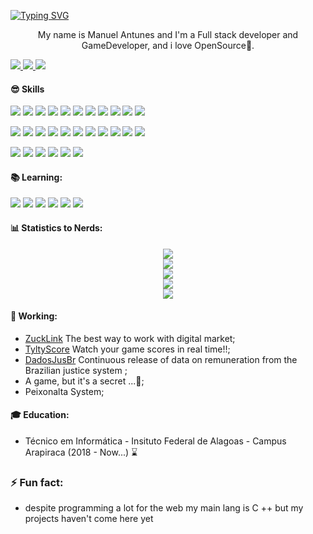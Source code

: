 [![Typing SVG](https://readme-typing-svg.herokuapp.com?color=FFFFFF&lines=Faaaaala%2C+Gurizada!+%E2%9A%A1)](https://git.io/typing-svg)

<p align="center">
My name is Manuel Antunes and I'm a Full stack developer and GameDeveloper, and i love OpenSource🚀.<br/>
  
</p>
<a href="mailto:manuelnascimento5589@gmail.com" alt="Gmail">
  <img src="https://img.shields.io/badge/manuelnascimento5589@gmail.com-F74141?style=for-the-badge&logoColor=white&logo=gmail&link=mailto:manuelnascimento5589@gmail.com"/>
</a>
<a href="https://www.linkedin.com/in/manuel-antunes-9b69771b0/">
  <img src="https://img.shields.io/badge/Manuel%20Antunes-0e76a8?style=for-the-badge&logo=Linkedin&link=https://www.linkedin.com/in/manuel-antunes-9b69771b0/"/>
</a>
<a href="https://www.instagram.com/manuelatns/">
  <img src="https://img.shields.io/badge/@manuelatns-ebebeb?style=for-the-badge&logo=Instagram&link=https://www.instagram.com/manuelatns/"/>
</a>

#### 😎 Skills
![](https://img.shields.io/badge/Java-F74141?style=flat&logo=Java)
![](https://img.shields.io/badge/C%2B%2B-3B0094?style=flat)
![](https://img.shields.io/badge/HTML5-E96228?style=flat&logo=HTML5&logoColor=white)
![](https://img.shields.io/badge/CSS3-2862E9?style=flat&logo=CSS3&logoColor=white)
![](https://img.shields.io/badge/JavaScript-968220?style=flat&logo=JavaScript&logoColor=white)
![](https://img.shields.io/badge/C-blue?style=flat)
![](https://img.shields.io/badge/PHP-6F73A7?style=flat&logo=PHP&logoColor=white)
![](https://img.shields.io/badge/ElasticSearch-white?style=flat&logo=ElasticSearch&logoColor=FF2800)
![](https://img.shields.io/badge/Arduino-119CA1?style=flat&logoColor=FFF&logo=Arduino)
![](https://img.shields.io/badge/Cocos_Creator-92928f?style=flat&logo=Cocos)
![](https://img.shields.io/badge/Next.js-000?&style=flat&logo=next.js&logoColor=FFF)


![](https://img.shields.io/badge/Unreal_Engine-black?style=flat&logo=Unreal-Engine)
![](https://img.shields.io/badge/TypeScript-007ACC?style=flat&logo=TypeScript&logoColor=white)
![](https://img.shields.io/badge/Android%20-3BD481?style=flat&logoColor=white&logo=Android)
![](https://img.shields.io/badge/MySQL-1D4A65?style=flat&logoColor=white&logo=MySQL)
![](https://img.shields.io/badge/React-191920?style=flat&logoColor=61DBFB&logo=React)
![](https://img.shields.io/badge/Adonisjs-7159C1?style=flat&logoColor=white&logo=Adonisjs)
![](https://img.shields.io/badge/Firebase-039BE5?style=flat&logoColor=FFCC31&logo=Firebase)
![](https://img.shields.io/badge/GraphQL-161f26?style=flat&logoColor=e2009b&logo=GraphQl)
![](https://img.shields.io/badge/NestJs-fff?style=flat&logoColor=ea2845&logo=Nestjs)
![](https://img.shields.io/badge/Deno-000?&style=flat&logo=deno&logoColor=FFF)
![](https://img.shields.io/badge/-5C2D91?logoWidth=30&logo=.Net)


![](https://img.shields.io/badge/C%23-239120?logoWidth=30)
![](https://img.shields.io/badge/Golang-FFF?style=flat&logo=go)
![](https://img.shields.io/badge/Laravel-fff?style=flat&logo=laravel)
![](https://img.shields.io/badge/Angular-dc0434?style=flat&logo=angular)
![](https://img.shields.io/badge/Serverless-000?&style=flat&logo=serverless&logoColor=f15953)
![](https://img.shields.io/badge/Quarkus-4490e4?&style=flat&logo=quarkus&logoColor=f15953)

#### 📚 Learning:
![](https://img.shields.io/badge/ruby-9B111E?style=flat&logo=ruby&logoColor=white)
![](https://img.shields.io/badge/Tensorflow-pink?style=flat&logo=tensorflow)
![](https://img.shields.io/badge/Spring_WebFlux-6db33f?style=flat&logo=Spring)
![](https://img.shields.io/badge/Unity-000?&style=flat&logo=unity&logoColor=FFF)
![](https://img.shields.io/badge/Elixir-fff?&style=flat&logo=elixir&logoColor=4a3560)
![](https://img.shields.io/badge/Python-002750?style=flat&logo=Python&logoColor=white)


#### 📊 Statistics to Nerds:
<p align="center">
  <img src="https://profile-counter.glitch.me/Manuel-Antunes/count.svg"><br />
  <img src="https://github-readme-stats.vercel.app/api?username=manuel-antunes&show_icons=true&theme=radical&count_private=true"><br/>
  <img src="https://github-readme-streak-stats.herokuapp.com/?user=manuel-antunes&theme=radical&hide_border=true"><br/>
  <img src="https://github-readme-stats.vercel.app/api/top-langs/?username=manuel-antunes&theme=radical&count_private=true&langs_count=8"><br/>
  <img src="https://github-profile-trophy.vercel.app/?username=manuel-antunes&theme=radical&margin-w=9&hide_border=true&count_private=true"><br/>
</p>

#### 🚀 Working:
- [ZuckLink](https://zucklink.com/) The best way to work with digital market;
- [TyltyScore]() Watch your game scores in real time!!;
- [DadosJusBr](http://dadosjusbr.org/) Continuous release of data on remuneration from the Brazilian justice system ;
- A game, but it's a secret ...🤭;
- Peixonalta System;

#### 🎓 Education:
- Técnico em Informática - Insituto Federal de Alagoas - Campus Arapiraca (2018 - Now...) ⌛

### ⚡ Fun fact: 
- despite programming a lot for the web my main lang is C ++ but my projects haven't come here yet

<!--
**Manuel-Antunes/Manuel-Antunes** is a ✨ _special_ ✨ repository because its `README.md` (this file) appears on your GitHub profile.

Here are some ideas to get you started:

- 🔭 I’m currently working on ...
- 🌱 I’m currently learning ...
- 👯 I’m looking to collaborate on ...
- 🤔 I’m looking for help with ...
- 💬 Ask me about ...
- 📫 How to reach me: ...
- 😄 Pronouns: ...
- ⚡ Fun fact: ...
-->
